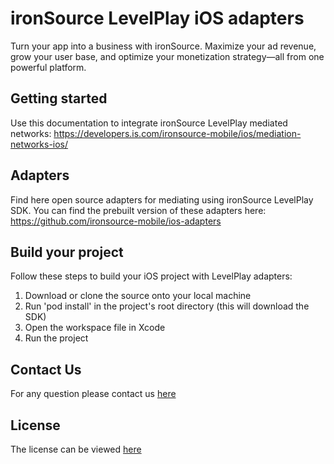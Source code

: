# ironSource LevelPlay iOS adapters
Turn your app into a business with ironSource. Maximize your ad revenue, grow your user base, and optimize your monetization strategy—all from one powerful platform.

## Getting started
Use this documentation to integrate ironSource LevelPlay mediated networks: https://developers.is.com/ironsource-mobile/ios/mediation-networks-ios/ 

## Adapters
Find here open source adapters for mediating using ironSource LevelPlay SDK. You can find the prebuilt version of these adapters here: https://github.com/ironsource-mobile/ios-adapters 

## Build your project
Follow these steps to build your iOS project with LevelPlay adapters: 

1. Download or clone the source onto your local machine
2. Run 'pod install' in the project's root directory (this will download the SDK)
3. Open the workspace file in Xcode
4. Run the project 

## Contact Us
For any question please contact us [here](https://ironsrc.formtitan.com/knowledge-center#/)

## License
The license can be viewed [here](https://github.com/ironsource-mobile/levelplay-ios-adapters/blob/master/LICENSE)

